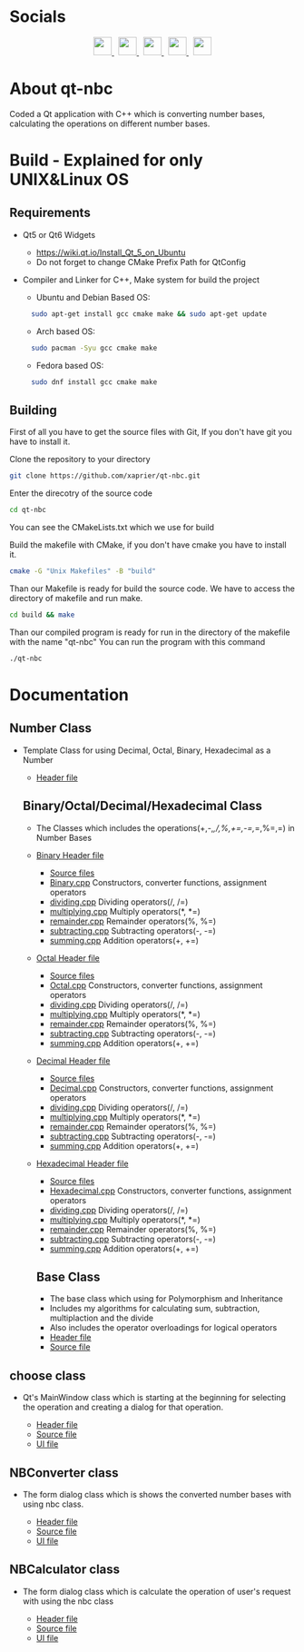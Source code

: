 # Socials

<p align="center">
  <a href="https://discord.com/users/xaprier#6129" target="_blank" rel="noreferrer">
    <img src="https://raw.githubusercontent.com/danielcranney/readme-generator/main/public/icons/socials/discord.svg" width="32" height="32" />
  </a>&nbsp
  <a href="https://www.github.com/xaprier" target="_blank" rel="noreferrer">
    <img src="https://raw.githubusercontent.com/danielcranney/readme-generator/main/public/icons/socials/github.svg" width="32" height="32" />
  </a>&nbsp
  <a href="http://www.instagram.com/xaprier.dev" target="_blank" rel="noreferrer">
    <img src="https://raw.githubusercontent.com/danielcranney/readme-generator/main/public/icons/socials/instagram.svg" width="32" height="32" />
  </a>&nbsp
  <a href="https://www.linkedin.com/in/xaprier/" target="_blank" rel="noreferrer">
    <img src="https://raw.githubusercontent.com/danielcranney/readme-generator/main/public/icons/socials/linkedin.svg" width="32" height="32" />
  </a>&nbsp
  <a href="https://twitter.com/xaprier_dev" target="_blank" rel="noreferrer">
    <img src="https://raw.githubusercontent.com/danielcranney/readme-generator/main/public/icons/socials/twitter.svg" width="32" height="32" />
  </a>
</p>

# About qt-nbc

Coded a Qt application with C++ which is converting number bases, calculating the operations on different number bases.

# Build - Explained for only UNIX&Linux OS

## Requirements

- Qt5 or Qt6 Widgets
  - https://wiki.qt.io/Install_Qt_5_on_Ubuntu
  - Do not forget to change CMake Prefix Path for QtConfig
- Compiler and Linker for C++, Make system for build the project

  - Ubuntu and Debian Based OS:

  ```sh
    sudo apt-get install gcc cmake make && sudo apt-get update
  ```

  - Arch based OS:

  ```sh
    sudo pacman -Syu gcc cmake make
  ```

  - Fedora based OS:

  ```sh
    sudo dnf install gcc cmake make
  ```

## Building

First of all you have to get the source files with Git, If you don't have git you have to install it.

Clone the repository to your directory

```sh
git clone https://github.com/xaprier/qt-nbc.git
```

Enter the direcotry of the source code

```sh
cd qt-nbc
```

You can see the CMakeLists.txt which we use for build

Build the makefile with CMake, if you don't have cmake you have to install it.

```sh
cmake -G "Unix Makefiles" -B "build"
```

Than our Makefile is ready for build the source code. We have to access the directory of makefile and run make.

```sh
cd build && make
```

Than our compiled program is ready for run in the directory of the makefile with the name "qt-nbc"
You can run the program with this command

```sh
./qt-nbc
```

# Documentation

## Number Class

- Template Class for using Decimal, Octal, Binary, Hexadecimal as a Number
  - [Header file](https://github.com/xaprier/qt-nbc/blob/main/lib/Number.h)

  ## Binary/Octal/Decimal/Hexadecimal Class

  - The Classes which includes the operations(+,-,_,/,%,+=,-=,_=,%=,=) in Number Bases
  - [Binary Header file](https://github.com/xaprier/qt-nbc/blob/main/lib/Binary.h)
    - [Source files](https://github.com/xaprier/qt-nbc/blob/main/lib/Binary)
    - [Binary.cpp](https://github.com/xaprier/qt-nbc/blob/main/lib/Binary/Binary.cpp) Constructors, converter functions, assignment operators
    - [dividing.cpp](https://github.com/xaprier/qt-nbc/blob/main/lib/Binary/dividing.cpp) Dividing operators(/, /=)
    - [multiplying.cpp](https://github.com/xaprier/qt-nbc/blob/main/lib/Binary/multiplying.cpp) Multiply operators(*, *=)
    - [remainder.cpp](https://github.com/xaprier/qt-nbc/blob/main/lib/Binary/remainder.cpp) Remainder operators(%, %=)
    - [subtracting.cpp](https://github.com/xaprier/qt-nbc/blob/main/lib/Binary/subtracting.cpp) Subtracting operators(-, -=)
    - [summing.cpp](https://github.com/xaprier/qt-nbc/blob/main/lib/Binary/summing.cpp) Addition operators(+, +=)
  - [Octal Header file](https://github.com/xaprier/qt-nbc/blob/main/lib/Octal.h)
    - [Source files](https://github.com/xaprier/qt-nbc/blob/main/lib/Octal)
    - [Octal.cpp](https://github.com/xaprier/qt-nbc/blob/main/lib/Octal/Octal.cpp) Constructors, converter functions, assignment operators
    - [dividing.cpp](https://github.com/xaprier/qt-nbc/blob/main/lib/Octal/dividing.cpp) Dividing operators(/, /=)
    - [multiplying.cpp](https://github.com/xaprier/qt-nbc/blob/main/lib/Octal/multiplying.cpp) Multiply operators(*, *=)
    - [remainder.cpp](https://github.com/xaprier/qt-nbc/blob/main/lib/Octal/remainder.cpp) Remainder operators(%, %=)
    - [subtracting.cpp](https://github.com/xaprier/qt-nbc/blob/main/lib/Octal/subtracting.cpp) Subtracting operators(-, -=)
    - [summing.cpp](https://github.com/xaprier/qt-nbc/blob/main/lib/Octal/summing.cpp) Addition operators(+, +=)
  - [Decimal Header file](https://github.com/xaprier/qt-nbc/blob/main/lib/Decimal.h)
    - [Source files](https://github.com/xaprier/qt-nbc/blob/main/lib/Decimal)
    - [Decimal.cpp](https://github.com/xaprier/qt-nbc/blob/main/lib/Decimal/Decimal.cpp) Constructors, converter functions, assignment operators
    - [dividing.cpp](https://github.com/xaprier/qt-nbc/blob/main/lib/Decimal/dividing.cpp) Dividing operators(/, /=)
    - [multiplying.cpp](https://github.com/xaprier/qt-nbc/blob/main/lib/Decimal/multiplying.cpp) Multiply operators(*, *=)
    - [remainder.cpp](https://github.com/xaprier/qt-nbc/blob/main/lib/Decimal/remainder.cpp) Remainder operators(%, %=)
    - [subtracting.cpp](https://github.com/xaprier/qt-nbc/blob/main/lib/Decimal/subtracting.cpp) Subtracting operators(-, -=)
    - [summing.cpp](https://github.com/xaprier/qt-nbc/blob/main/lib/Decimal/summing.cpp) Addition operators(+, +=)
  - [Hexadecimal Header file](Hexadecimal.h)
    - [Source files](https://github.com/xaprier/qt-nbc/blob/main/lib/Hexadecimal)
    - [Hexadecimal.cpp](https://github.com/xaprier/qt-nbc/blob/main/lib/Hexadecimal/Hexadecimal.cpp) Constructors, converter functions, assignment operators
    - [dividing.cpp](https://github.com/xaprier/qt-nbc/blob/main/lib/Hexadecimal/dividing.cpp) Dividing operators(/, /=)
    - [multiplying.cpp](https://github.com/xaprier/qt-nbc/blob/main/lib/Hexadecimal/multiplying.cpp) Multiply operators(*, *=)
    - [remainder.cpp](https://github.com/xaprier/qt-nbc/blob/main/lib/Hexadecimal/remainder.cpp) Remainder operators(%, %=)
    - [subtracting.cpp](https://github.com/xaprier/qt-nbc/blob/main/lib/Hexadecimal/subtracting.cpp) Subtracting operators(-, -=)
    - [summing.cpp](https://github.com/xaprier/qt-nbc/blob/main/lib/Hexadecimal/summing.cpp) Addition operators(+, +=)
    ## Base Class

    - The base class which using for Polymorphism and Inheritance
    - Includes my algorithms for calculating sum, subtraction, multiplaction and the divide
    - Also includes the operator overloadings for logical operators
    - [Header file](https://github.com/xaprier/qt-nbc/blob/main/lib/Number/BaseClass.h)
    - [Source file](https://github.com/xaprier/qt-nbc/blob/main/lib/Number/Base/BaseClass.cpp)

## choose class

- Qt's MainWindow class which is starting at the beginning for selecting the operation and creating a dialog for that operation.

  - [Header file](https://github.com/xaprier/qt-nbc/blob/main/src/header-files/choose.h)
  - [Source file](https://github.com/xaprier/qt-nbc/blob/main/src/cpp-files/choose.cpp)
  - [UI file](https://github.com/xaprier/qt-nbc/blob/main/src/design-files/choose.ui)

## NBConverter class

- The form dialog class which is shows the converted number bases with using nbc class.

  - [Header file](https://github.com/xaprier/qt-nbc/blob/main/src/header-files/nbconverter.h)
  - [Source file](https://github.com/xaprier/qt-nbc/blob/main/src/cpp-files/nbconverter.cpp)
  - [UI file](https://github.com/xaprier/qt-nbc/blob/main/src/design-files/nbconverter.ui)

## NBCalculator class

- The form dialog class which is calculate the operation of user's request with using the nbc class

  - [Header file](https://github.com/xaprier/qt-nbc/blob/main/src/header-files/nbcalculator.h)
  - [Source file](https://github.com/xaprier/qt-nbc/blob/main/src/cpp-files/nbconverter.cpp)
  - [UI file](https://github.com/xaprier/qt-nbc/blob/main/src/design-files/nbcalculator.ui)
 
